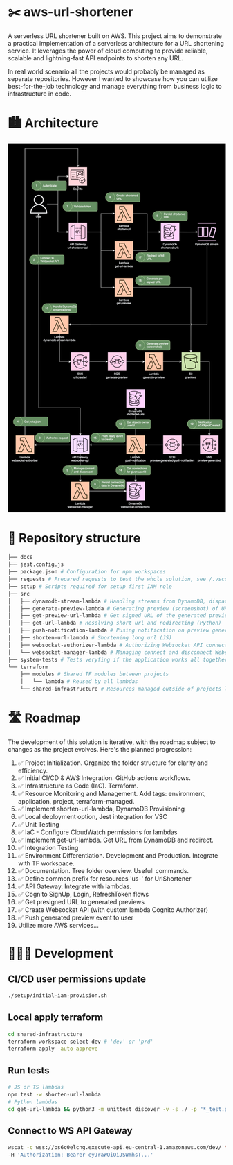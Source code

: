 # ✂️ aws-url-shortener

A serverless URL shortener built on AWS. This project aims to demonstrate a practical implementation of a serverless architecture for a URL shortening service. It leverages the power of cloud computing to provide reliable, scalable and lightning-fast API endpoints to shorten any URL.

In real world scenario all the projects would probably be managed as separate repositories. However I wanted to showcase how you can utilize best-for-the-job technology and manage everything from business logic to infrastructure in code.

# 🏙️ Architecture

![Architecture Diagram](link-shortener.phase8.drawio.svg)

# 🌳 Repository structure

```sh
├── docs
├── jest.config.js
├── package.json # Configuration for npm workspaces
├── requests # Prepared requests to test the whole solution, see /.vscode/settings.json
├── setup # Scripts required for setup first IAM role
├── src
│   ├── dynamodb-stream-lambda # Handling streams from DynamoDB, dispatching to SNS topics (TS)
│   ├── generate-preview-lambda # Generating preview (screenshot) of URL (JS)
│   ├── get-preview-url-lambda # Get signed URL of the generated previews (JS)
│   ├── get-url-lambda # Resolving short url and redirecting (Python)
│   ├── push-notification-lambda # Pusing notification on preview generated event (TS)
│   ├── shorten-url-lambda # Shortening long url (JS)
│   ├── websocket-authorizer-lambda # Authorizing Websocket API connections (TS)
│   └── websocket-manager-lambda # Managing connect and disconnect Websocket API connections (TS)
├── system-tests # Tests veryfing if the application works all together
└── terraform
    ├── modules # Shared TF modules between projects
    │   └── lambda # Reused by all lambdas
    └── shared-infrastructure # Resources managed outside of projects life-cycle
```

# 🛣️ Roadmap

The development of this solution is iterative, with the roadmap subject to changes as the project evolves. Here's the planned progression:

1. ✅ Project Initialization. Organize the folder structure for clarity and efficiency.
1. ✅ Initial CI/CD & AWS Integration. GitHub actions workflows.
1. ✅ Infrastructure as Code (IaC). Terraform.
1. ✅ Resource Monitoring and Management. Add tags: environment, application, project, terraform-managed.
1. ✅ Implement shorten-url-lambda, DynamoDB Provisioning
1. ✅ Local deployment option, Jest integration for VSC
1. ✅ Unit Testing
1. ✅ IaC - Configure CloudWatch permissions for lambdas
1. ✅ Implement get-url-lambda. Get URL from DynamoDB and redirect.
1. ✅ Integration Testing
1. ✅ Environment Differentiation. Development and Production. Integrate with TF workspace.
1. ✅ Documentation. Tree folder overview. Usefull commands.
1. ✅ Define common prefix for resources 'us-' for UrlShortener
1. ✅ API Gateway. Integrate with lambdas.
1. ✅ Cognito SignUp, Login, RefreshToken flows
1. ✅ Get presigned URL to generated previews
1. ✅ Create Websocket API (with custom lambda Cognito Authorizer)
1. ✅ Push generated preview event to user
1. Utilize more AWS services...

# 👨🏻‍💻 Development

## CI/CD user permissions update
```sh
./setup/initial-iam-provision.sh
```

## Local apply terraform

```sh
cd shared-infrastructure
terraform workspace select dev # 'dev' or 'prd'
terraform apply -auto-approve
```

## Run tests
```sh
# JS or TS lambdas
npm test -w shorten-url-lambda
# Python lambdas
cd get-url-lambda && python3 -m unittest discover -v -s ./ -p "*_test.py"
```

## Connect to WS API Gateway
```sh
wscat -c wss://os6c0elcng.execute-api.eu-central-1.amazonaws.com/dev/ \
-H 'Authorization: Bearer eyJraWQiOiJSWmhsT...'
```